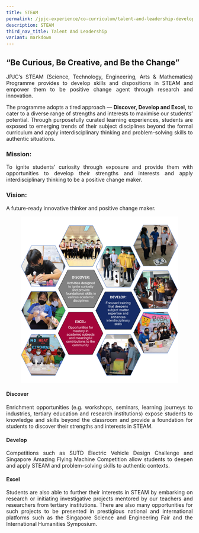 ```yaml
---
title: STEAM
permalink: /jpjc-experience/co-curriculum/talent-and-leadership-development-programme/steam/
description: STEAM
third_nav_title: Talent And Leadership
variant: markdown
---
```

<div align="justify">

<h2><q>Be Curious, Be Creative, and Be the Change</q></h2>
	
<p>JPJC’s STEAM (Science, Technology, Engineering, Arts &amp; Mathematics) Programme provides to develop skills and dispositions in STEAM and empower them to be positive change agent through research and innovation. </p>

<p>The programme adopts a tired approach — <b>Discover, Develop and Excel,</b> to cater to a diverse range of strengths and interests to maximise our students’ potential.  Through purposefully curated learning experiences, students are exposed to emerging trends of their subject disciplines beyond the formal curriculum and apply interdisciplinary thinking and problem-solving skills to authentic situations.</p>

<h3>Mission:</h3>
<p>To ignite students’ curiosity through exposure and provide them with opportunities to develop their strengths and interests and apply interdisciplinary thinking to be a positive change maker. </p>

<h3>Vision:</h3>
	<p>A future-ready innovative thinker and positive change maker.</p>


<figure>
<img src="/images/JPJC%20Experience/Co%20Curriculum/Talent%20and%20Leadership/STEAM/STEAM.png"></figure>

<h4>Discover</h4>

<p>Enrichment opportunities (e.g. workshops, seminars, learning journeys to industries, tertiary education and research institutions) expose students to knowledge and skills beyond the classroom and provide a foundation for students to discover their strengths and interests in STEAM.</p>
	
<h4>Develop</h4>

<p>Competitions such as SUTD Electric Vehicle Design Challenge and Singapore Amazing Flying Machine Competition allow students to deepen and apply STEAM and problem-solving skills to authentic contexts.</p>
	
<h4>Excel</h4>
	
<p>
Students are also able to further their interests in STEAM by embarking on research or initiating investigative projects mentored by our teachers and researchers from tertiary institutions. There are also many opportunities for such projects to be presented in prestigious national and international platforms such as the Singapore Science and Engineering Fair and the International Humanities Symposium.</p>

</div>